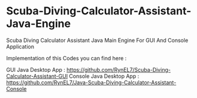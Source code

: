 # Scuba-Diving-Calculator-Assistant-Java-Engine
Scuba Diving Calculator Assistant Java Main Engine For GUI And Console Application


Implementation of this Codes you can find here :

GUI Java Desktop App     : https://github.com/RynEL7/Scuba-Diving-Calculator-Assistant-GUI
Console Java Desktop App : https://github.com/RynEL7/Java-Scuba-Diving-Calculator-Assistant-Console
